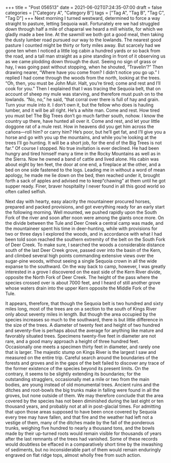 +++
title = "Post 056513"
date = 2021-06-02T07:24:35-07:00
draft = false
categories = ["Category A", "Category B"]
tags = ["Tag A", "Tag B", "Tag C", "Tag D"]
+++
Next morning I turned westward, determined to force a way straight to pasture, letting Sequoia wait. Fortunately ere we had struggled down through half a mile of chaparral we heard a mill whistle, for which we gladly made a bee line. At the sawmill we both got a good meal, then taking the dusty lumber road pursued our way to the lowlands. The nearest good pasture I counted might be thirty or forty miles away. But scarcely had we gone ten when I noticed a little log cabin a hundred yards or so back from the road, and a tall man straight as a pine standing in front of it observing us as we came plodding down through the dust. Seeing no sign of grass or hay, I was going past without stopping, when he shouted, “Travelin’?” Then drawing nearer, “Where have you come from? I didn’t notice you go up.” I replied I had come through the woods from the north, looking at the trees. “Oh, then, you must be John Muir. Halt, you’re tired; come and rest and I’ll cook for you.” Then I explained that I was tracing the Sequoia belt, that on account of sheep my mule was starving, and therefore must push on to the lowlands. “No, no,” he said, “that corral over there is full of hay and grain. Turn your mule into it. I don’t own it, but the fellow who does is hauling lumber, and it will be all right. He’s a white man. Come and rest. How tired you must be! The Big Trees don’t go much farther south, nohow. I know the country up there, have hunted all over it. Come and rest, and let your little doggone rat of a mule rest. How in heavens did you get him across the cañons—roll him? or carry him? He’s poor, but he’ll get fat, and I’ll give you a horse and go with you up the mountains, and while you’re looking at the trees I’ll go hunting. It will be a short job, for the end of the Big Trees is not far.” Of course I stopped. No true invitation is ever declined. He had been hungry and tired himself many a time in the Rocky Mountains as well as in the Sierra. Now he owned a band of cattle and lived alone. His cabin was about eight by ten feet, the door at one end, a fireplace at the other, and a bed on one side fastened to the logs. Leading me in without a word of mean apology, he made me lie down on the bed, then reached under it, brought forth a sack of apples and advised me to keep“chawing” at them until he got supper ready. Finer, braver hospitality I never found in all this good world so often called selfish.

Next day with hearty, easy alacrity the mountaineer procured horses, prepared and packed provisions, and got everything ready for an early start the following morning. Well mounted, we pushed rapidly upon the South Fork of the river and soon after noon were among the giants once more. On the divide between the Tule and Deer Creek a central camp was made, and the mountaineer spent his time in deer-hunting, while with provisions for two or three days I explored the woods, and in accordance with what I had been told soon reached the southern extremity of the belt on the South Fork of Deer Creek. To make sure, I searched the woods a considerable distance south of the last Deer Creek grove, passed over into the basin of the Kern, and climbed several high points commanding extensive views over the sugar-pine woods, without seeing a single Sequoia crown in all the wide expanse to the southward. On the way back to camp, however, I was greatly interested in a grove I discovered on the east side of the Kern River divide, opposite the North Fork of Deer Creek. The height of the pass where the species crossed over is about 7000 feet, and I heard of still another grove whose waters drain into the upper Kern opposite the Middle Fork of the Tule.

It appears, therefore, that though the Sequoia belt is two hundred and sixty miles long, most of the trees are on a section to the south of Kings River only about seventy miles in length. But though the area occupied by the species increases so much to the southward, there is but little difference in the size of the trees. A diameter of twenty feet and height of two hundred and seventy-five is perhaps about the average for anything like mature and favorably situated trees. Specimens twenty-five feet in diameter are not rare, and a good many approach a height of three hundred feet. Occasionally one meets a specimen thirty feet in diameter, and rarely one that is larger. The majestic stump on Kings River is the largest I saw and measured on the entire trip. Careful search around the boundaries of the forests and groves and in the gaps of the belt failed to discover any trace of the former existence of the species beyond its present limits. On the contrary, it seems to be slightly extending its boundaries; for the outstanding stragglers, occasionally met a mile or two from the main bodies, are young instead of old monumental trees. Ancient ruins and the ditches and root-bowls the big trunks make in falling were found in all the groves, but none outside of them. We may therefore conclude that the area covered by the species has not been diminished during the last eight or ten thousand years, and probably not at all in post-glacial times. For admitting that upon those areas supposed to have been once covered by Sequoia every tree may have fallen, and that fire and the weather had left not a vestige of them, many of the ditches made by the fall of the ponderous trunks, weighing five hundred to nearly a thousand tons, and the bowls made by their up-turned roots would remain visible for thousands of years after the last remnants of the trees had vanished. Some of these records would doubtless be effaced in a comparatively short time by the inwashing of sediments, but no inconsiderable part of them would remain enduringly engraved on flat ridge tops, almost wholly free from such action.
